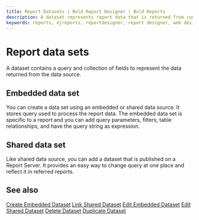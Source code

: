 ```yaml
---
title: Report Datasets | Bold Report Designer | Bold Reports
description: A dataset represents report data that is returned from running a query on an external data source. Bold Report Designer allows to add datasets without single line of code.
keywords: reports, ejreports, reportdesigner, report designer, web designer, bold-reports reportdesigner, Overview, web designer
---
```


# Report data sets

 A dataset contains a query and collection of fields to represent the data returned from the data source.

## Embedded data set

You can create a data set using an embedded or shared data source. It stores query used to process the report data. The embedded data set is specific to a report and you can add query parameters, filters, table relationships, and have the query string as expression.

## Shared data set

Like shared data source, you can add a dataset that is published on a Report Server. It provides an easy way to change query at one place and reflect it in referred reports.

## See also

[Create Embedded Dataset](/designer-guide/report-designer/manage-data/dataset/create-an-embedded-dataset/)
[Link Shared Dataset](/designer-guide/report-designer/manage-data/dataset/link-a-shared-dataset/)
[Edit Embedded Dataset](/designer-guide/report-designer/manage-data/dataset/modify-an-embedded-dataset/)
[Edit Shared Dataset](/designer-guide/report-designer/manage-data/dataset/modify-shared-dataset/)
[Delete Dataset](/designer-guide/report-designer/manage-data/dataset/delete-a-dataset/)
[Duplicate Dataset](/designer-guide/report-designer/manage-data/dataset/duplicate-a-dataset/)
